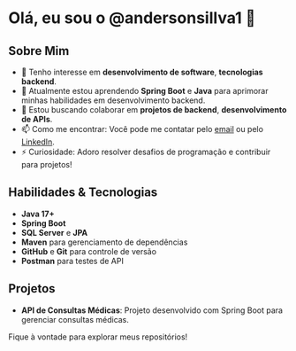 # Olá, eu sou o @andersonsillva1 👋

## Sobre Mim

- 👀 Tenho interesse em **desenvolvimento de software**, **tecnologias backend**.
- 🌱 Atualmente estou aprendendo **Spring Boot** e **Java** para aprimorar minhas habilidades em desenvolvimento backend.
- 💞️ Estou buscando colaborar em **projetos de backend**, **desenvolvimento de APIs**.
- 📫 Como me encontrar: Você pode me contatar pelo [email](gc910932@gmail.com) ou pelo [LinkedIn](...).
- ⚡ Curiosidade: Adoro resolver desafios de programação e contribuir para projetos!

## Habilidades & Tecnologias

- **Java 17+**
- **Spring Boot**
- **SQL Server** e **JPA**
- **Maven** para gerenciamento de dependências
- **GitHub** e **Git** para controle de versão
- **Postman** para testes de API

## Projetos

- **API de Consultas Médicas**: Projeto desenvolvido com Spring Boot para gerenciar consultas médicas.
  
Fique à vontade para explorar meus repositórios!
